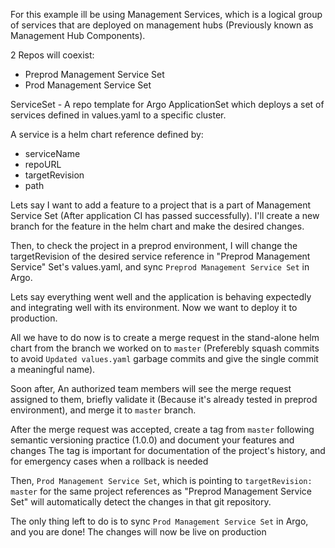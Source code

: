 For this example ill be using Management Services, which is a logical group of services that are deployed on management hubs (Previously known as Management Hub Components).

2 Repos will coexist:
- Preprod Management Service Set
- Prod Management Service Set

ServiceSet - A repo template for Argo ApplicationSet which deploys a set of services defined in values.yaml to a specific cluster.

A service is a helm chart reference defined by:
- serviceName
- repoURL
- targetRevision
- path

Lets say I want to add a feature to a project that is a part of Management Service Set (After application CI has passed successfully).
I'll create a new branch for the feature in the helm chart and make the desired changes.

Then, to check the project in a preprod environment, I will change the targetRevision of the desired service reference in "Preprod Management Service" Set's values.yaml, and sync `Preprod Management Service Set` in Argo. 

Lets say everything went well and the application is behaving expectedly and integrating well with its environment.
Now we want to deploy it to production.

All we have to do now is to create a merge request in the stand-alone helm chart from the branch we worked on to `master` (Preferebly squash commits to avoid `Updated values.yaml` garbage commits and give the single commit a meaningful name).

Soon after, An authorized team members will see the merge request assigned to them, briefly validate it (Because it's already tested in preprod environment), and merge it to `master` branch.

After the merge request was accepted, create a tag from `master` following semantic versioning practice (1.0.0) and document your features and changes
The tag is important for documentation of the project's history, and for emergency cases when a rollback is needed

Then, `Prod Management Service Set`, which is pointing to `targetRevision: master` for the same project references as "Preprod Management Service Set" will automatically detect the changes in that git repository.

The only thing left to do is to sync `Prod Management Service Set` in Argo, and you are done! 
The changes will now be live on production

